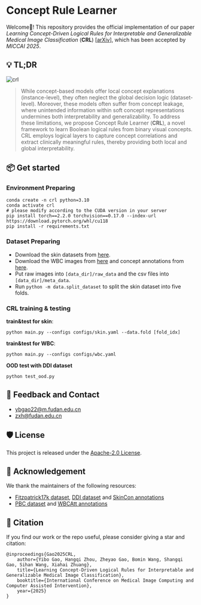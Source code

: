 # Concept Rule Learner
Welcome👋! This repository provides the official implementation of our paper *Learning Concept-Driven Logical Rules for Interpretable and Generalizable Medical Image Classification* (**CRL**) [[arXiv](https://arxiv.org/abs/2505.14049)], which has been accepted by *MICCAI 2025*.

## 💡 TL;DR
![crl](https://cdn.jsdelivr.net/gh/obiyoag/images@main/data/crl.png)
> While concept-based models offer local concept explanations (instance-level), they often neglect the global decision logic (dataset-level). Moreover, these models often suffer from concept leakage, where unintended information within soft concept representations undermines both interpretability and generalizability. To address these limitations, we propose Concept Rule Learner (**CRL**), a novel framework to learn Boolean logical rules from binary visual concepts. CRL employs logical layers to capture concept correlations and extract clinically meaningful rules, thereby providing both local and global interpretability.

## 📦 Get started

### Environment Preparing
```
conda create -n crl python=3.10
conda activate crl
# please modify according to the CUDA version in your server
pip install torch==2.2.0 torchvision==0.17.0 --index-url https://download.pytorch.org/whl/cu118
pip install -r requirements.txt
```

### Dataset Preparing
- Download the skin datasets from [here](https://skincon-dataset.github.io).
- Download the WBC images from [here](https://data.mendeley.com/datasets/snkd93bnjr/1) and concept annotations from [here](https://github.com/apple2373/wbcatt).
- Put raw images into `[data_dir]/raw_data` and the csv files into `[data_dir]/meta_data`.
- Run `python -m data.split_dataset` to split the skin dataset into five folds.

### CRL training & testing

**train&test for skin**:
```
python main.py --configs configs/skin.yaml --data.fold [fold_idx]
```

**train&test for WBC**:
```
python main.py --configs configs/wbc.yaml
```

**OOD test with DDI dataset**
```
python test_ood.py
```

## 🙋 Feedback and Contact
- ybgao22@m.fudan.edu.cn
- zxh@fudan.edu.cn

## 🛡️ License
This project is released under the [Apache-2.0 License](LICENSE).

## 🙏 Acknowledgement
We thank the maintainers of the following resources:
- [Fitzpatrick17k dataset](https://github.com/mattgroh/fitzpatrick17k), [DDI dataset](https://ddi-dataset.github.io) and [SkinCon annotations](https://skincon-dataset.github.io)
- [PBC dataset](https://data.mendeley.com/datasets/snkd93bnjr/1) and [WBCAtt annotations](https://github.com/apple2373/wbcatt)

## 📝 Citation
If you find our work or the repo useful, please consider giving a star and citation:
```
@inproceedings{Gao2025CRL,
    author={Yibo Gao, Hangqi Zhou, Zheyao Gao, Bomin Wang, Shangqi Gao, Sihan Wang, Xiahai Zhuang},
    title={Learning Concept-Driven Logical Rules for Interpretable and Generalizable Medical Image Classification},
    booktitle={International Conference on Medical Image Computing and Computer Assisted Intervention},
    year={2025}
}
```
